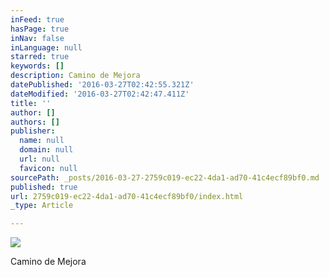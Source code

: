 ```yaml
---
inFeed: true
hasPage: true
inNav: false
inLanguage: null
starred: true
keywords: []
description: Camino de Mejora
datePublished: '2016-03-27T02:42:55.321Z'
dateModified: '2016-03-27T02:42:47.411Z'
title: ''
author: []
authors: []
publisher:
  name: null
  domain: null
  url: null
  favicon: null
sourcePath: _posts/2016-03-27-2759c019-ec22-4da1-ad70-41c4ecf89bf0.md
published: true
url: 2759c019-ec22-4da1-ad70-41c4ecf89bf0/index.html
_type: Article

---
```

![](https://the-grid-user-content.s3-us-west-2.amazonaws.com/8767a13f-489a-4f12-990e-8fa9c00ab3d1.png)

Camino de Mejora